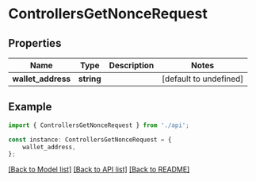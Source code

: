 # ControllersGetNonceRequest


## Properties

Name | Type | Description | Notes
------------ | ------------- | ------------- | -------------
**wallet_address** | **string** |  | [default to undefined]

## Example

```typescript
import { ControllersGetNonceRequest } from './api';

const instance: ControllersGetNonceRequest = {
    wallet_address,
};
```

[[Back to Model list]](../README.md#documentation-for-models) [[Back to API list]](../README.md#documentation-for-api-endpoints) [[Back to README]](../README.md)
